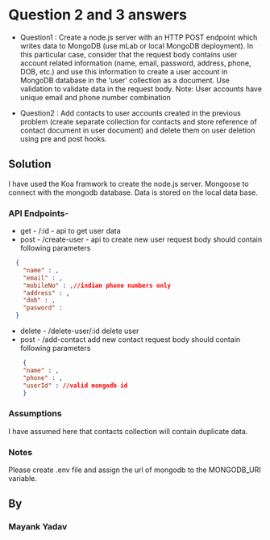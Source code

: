 # Question 2 and 3 answers

- Question1 : Create a node.js server with an HTTP POST endpoint which writes data to MongoDB
  (use mLab or local MongoDB deployment). In this particular case, consider that the
  request body contains user account related information (name, email, password,
  address, phone, DOB, etc.) and use this information to create a user account in
  MongoDB database in the ‘user’ collection as a document. Use validation to validate
  data in the request body.
  Note: User accounts have unique email and phone number combination

- Question2 : Add contacts to user accounts created in the previous problem (create separate
  collection for contacts and store reference of contact document in user document)
  and delete them on user deletion using pre and post hooks.

## Solution

I have used the Koa framwork to create the node.js server. Mongoose to connect with the mongodb database. Data is stored on the local data base.

### API Endpoints-

- get - /:id - api to get user data
- post - /create-user - api to create new user
  request body should contain following parameters

```json
  {
    "name" : ,
    "email" : ,
    "mobileNo" : ,//indian phone numbers only
    "address" : ,
    "dob" : ,
    "pasword" :
  }

```

- delete - /delete-user/:id delete user
- post - /add-contact add new contact
  request body should contain following parameters

```json
    {
	"name" : ,
	"phone" : ,
	"userId" : //valid mongodb id
    }
```

### Assumptions

I have assumed here that contacts collection will contain duplicate data.

### Notes

Please create .env file and assign the url of mongodb to the MONGODB_URI variable.

## By

### Mayank Yadav
